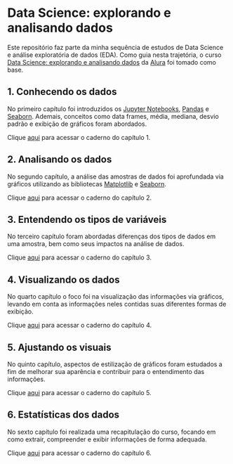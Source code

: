 # Data Science: explorando e analisando dados

Este repositório faz parte da minha sequência de estudos de Data Science e análise exploratória de dados (EDA). Como guia nesta trajetória, o curso [Data Science: explorando e analisando dados](https://cursos.alura.com.br/course/data-science-explorando-analisando-dados) da [Alura](https://www.alura.com.br/) foi tomado como base.

## 1. Conhecendo os dados
No primeiro capítulo foi introduzidos os [Jupyter Notebooks](https://jupyter.org/), [Pandas](https://pandas.pydata.org/) e [Seaborn](https://seaborn.pydata.org/). Ademais, conceitos como data frames, média, mediana, desvio padrão e exibição de gráficos foram abordados.

Clique [aqui](./notebooks/01-conhecendo_os_dados.ipynb) para acessar o caderno do capítulo 1.

## 2. Analisando os dados
No segundo capítulo, a análise das amostras de dados foi aprofundada via gráficos utilizando as bibliotecas [Matplotlib](https://matplotlib.org/) e [Seaborn](https://seaborn.pydata.org/).

Clique [aqui](./notebooks/02-analisando_os_dados.ipynb) para acessar o caderno do capítulo 2.

## 3. Entendendo os tipos de variáveis
No terceiro capítulo foram abordadas diferenças dos tipos de dados em uma amostra, bem como seus impactos na análise de dados.

Clique [aqui](./notebooks/03-entendendo_os_tipos_das_variaveis.ipynb) para acessar o caderno do capítulo 3.

## 4. Visualizando os dados
No quarto capítulo o foco foi na visualização das informações via gráficos, levando em conta as informações neles contidas suas diferentes formas de exibição.

Clique [aqui](./notebooks/04-visualizando_dados.ipynb) para acessar o caderno do capítulo 4.

## 5. Ajustando os visuais
No quinto capítulo, aspectos de estilização de gráficos foram estudados a fim de melhorar sua aparência e contribuir para o entendimento das informações.

Clique [aqui](./notebooks/05-ajustando_os_visuais.ipynb) para acessar o caderno do capítulo 5.

## 6. Estatísticas dos dados
No sexto capítulo foi realizada uma recapitulação do curso, focando em como extrair, compreender e exibir informações de forma adequada.

Clique [aqui](./notebooks/06-estatisticas_dos_dados.ipynb) para acessar o caderno do capítulo 6.